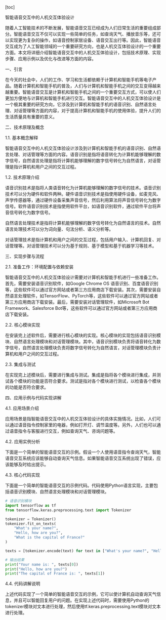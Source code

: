 
[toc]                    
                
                
智能语音交互中的人机交互体验设计

随着人工智能技术的不断发展，智能语音交互已经成为人们日常生活的重要组成部分。智能语音交互不仅可以实现一些简单的任务，如查询天气、播放音乐等，还可以实现更为复杂的操作，如语音控制家居设备、语音交互出行等。因此，智能语音交互成为了人工智能领域的一个重要研究方向，也是人机交互体验设计的一个重要方面。本文将详细介绍智能语音交互中的人机交互体验设计，包括技术原理、实现步骤、应用示例以及优化与改进等方面的内容。

一、引言

在今天的社会中，人们的工作、学习和生活都依赖于计算机和智能手机等电子产品。随着计算机和智能手机的普及，人们与计算机和智能手机之间的交互变得越来越重要。智能语音交互是计算机和智能手机之间的一个重要交互方式，可以使人们更加方便地与计算机和智能手机进行交互。智能语音交互中的人机交互体验设计是一个极其重要的研究方向，它涉及到计算机和智能手机的语音识别、自然语言处理、对话管理等方面的内容，对于提高计算机和智能手机的使用体验，提升人们的生活质量具有重要的意义。

二、技术原理及概念

1.1. 基本概念解释

智能语音交互中的人机交互体验设计涉及到计算机和智能手机的语音识别、自然语言处理、对话管理等方面的内容。语音识别是指将语音转化为计算机能够理解的数字信号，自然语言处理是指将计算机能够理解的数字信号转化为自然语言，对话管理是指计算机和用户之间的交互过程。

1.2. 技术原理介绍

语音识别技术是指将人类语音转化为计算机能够理解的数字信号的技术。语音识别技术可以分为硬件和软件两种。硬件语音识别技术是指使用硬件设备，如麦克风、声学传感器等，通过硬件设备采集声音信号，然后利用算法将声音信号转化为数字信号。软件语音识别技术是指使用软件平台，如语音识别软件，通过软件平台将声音信号转化为数字信号。

自然语言处理技术是指将计算机能够理解的数字信号转化为自然语言的技术。自然语言处理技术可以分为词向量、句法分析、语义分析等。

对话管理技术是指计算机和用户之间的交互过程，包括用户输入、计算机回复、对话管理等。对话管理技术可以分为基于规则、基于模型和基于机器学习等技术。

三、实现步骤与流程

2.1. 准备工作：环境配置与依赖安装

智能语音交互中的人机交互体验设计需要对计算机和智能手机进行一些准备工作。首先，需要安装语音识别软件，如Google Chrome OS 语音识别、百度语音识别等，这些软件可以通过官方网站或者第三方应用商店下载安装。其次，需要安装自然语言处理软件，如TensorFlow、PyTorch等，这些软件可以通过官方网站或者第三方应用商店下载安装。最后，需要安装对话管理软件，如Microsoft Bot Framework、Salesforce Bot等，这些软件可以通过官方网站或者第三方应用商店下载安装。

2.2. 核心模块实现

在安装完上述软件后，需要进行核心模块的实现。核心模块的实现包括语音识别模块、自然语言处理模块和对话管理模块。其中，语音识别模块负责将语音转化为数字信号，自然语言处理模块负责将数字信号转化为自然语言，对话管理模块负责计算机和用户之间的交互过程。

2.3. 集成与测试

在实现完上述模块后，需要进行集成与测试。集成是指将各个模块进行集成，并测试各个模块的功能是否符合要求。测试是指对各个模块进行测试，以检查各个模块的功能是否符合要求。

四、应用示例与代码实现讲解

4.1. 应用场景介绍

应用场景是指智能语音交互中的人机交互体验设计的具体实施情况。比如，人们可以通过语音指令控制家里的电器，例如打开灯、调节温度等。另外，人们也可以通过语音指令与客服进行交互，例如查询天气、咨询问题等。

4.2. 应用实例分析

下面是一个简单的智能语音交互的示例。假设一个人使用语音指令查询天气，智能语音交互系统应该能够自动查询天气信息。如果智能语音交互系统出现了错误，应该能够及时给出提示。

4.3. 核心代码实现

下面是一个简单的智能语音交互的示例代码。代码使用Python语言实现，主要包括语音识别模块、自然语言处理模块和对话管理模块。

```python
# 语音识别模块
import tensorflow as tf
from tensorflow.keras.preprocessing.text import Tokenizer

tokenizer = Tokenizer()
tokenizer.fit_on_texts(
    "What's your name?",
    "Hello, how are you?",
    "What is the capital of France?"
)

texts = [tokenizer.encode(text) for text in ["What's your name?", "Hello, how are you?", "What is the capital of France?"]]

# 输出结果
print("Your name is: ", texts[0])
print("Hello, how are you?")
print("The capital of France is: ", texts[1])
```

4.4. 代码讲解说明

上述代码实现了一个简单的智能语音交互的示例，它可以使计算机自动查询天气信息，并且可以智能回复用户的问题。在实现上述代码时，需要使用Python的tokenizer模块对文本进行处理，然后使用tf.keras.preprocessing.text模块对文本进行处理。

